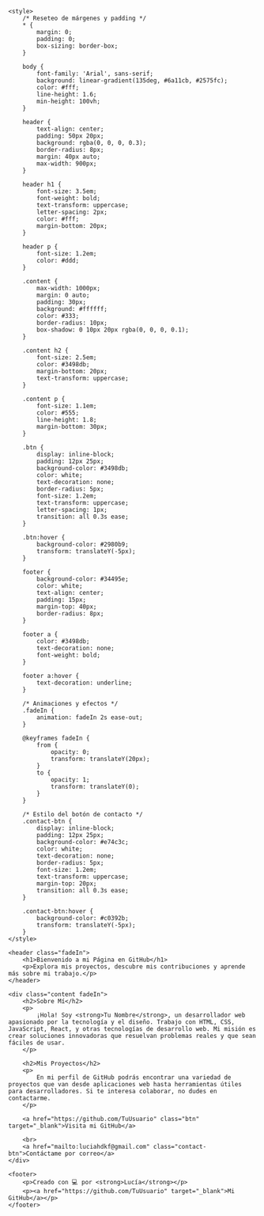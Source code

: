 
<head>
    <meta charset="UTF-8">
    <meta name="viewport" content="width=device-width, initial-scale=1.0">
    <meta name="author" content="Lucía">
    <title>Mi Página en GitHub</title>

    <style>
        /* Reseteo de márgenes y padding */
        * {
            margin: 0;
            padding: 0;
            box-sizing: border-box;
        }

        body {
            font-family: 'Arial', sans-serif;
            background: linear-gradient(135deg, #6a11cb, #2575fc);
            color: #fff;
            line-height: 1.6;
            min-height: 100vh;
        }

        header {
            text-align: center;
            padding: 50px 20px;
            background: rgba(0, 0, 0, 0.3);
            border-radius: 8px;
            margin: 40px auto;
            max-width: 900px;
        }

        header h1 {
            font-size: 3.5em;
            font-weight: bold;
            text-transform: uppercase;
            letter-spacing: 2px;
            color: #fff;
            margin-bottom: 20px;
        }

        header p {
            font-size: 1.2em;
            color: #ddd;
        }

        .content {
            max-width: 1000px;
            margin: 0 auto;
            padding: 30px;
            background: #ffffff;
            color: #333;
            border-radius: 10px;
            box-shadow: 0 10px 20px rgba(0, 0, 0, 0.1);
        }

        .content h2 {
            font-size: 2.5em;
            color: #3498db;
            margin-bottom: 20px;
            text-transform: uppercase;
        }

        .content p {
            font-size: 1.1em;
            color: #555;
            line-height: 1.8;
            margin-bottom: 30px;
        }

        .btn {
            display: inline-block;
            padding: 12px 25px;
            background-color: #3498db;
            color: white;
            text-decoration: none;
            border-radius: 5px;
            font-size: 1.2em;
            text-transform: uppercase;
            letter-spacing: 1px;
            transition: all 0.3s ease;
        }

        .btn:hover {
            background-color: #2980b9;
            transform: translateY(-5px);
        }

        footer {
            background-color: #34495e;
            color: white;
            text-align: center;
            padding: 15px;
            margin-top: 40px;
            border-radius: 8px;
        }

        footer a {
            color: #3498db;
            text-decoration: none;
            font-weight: bold;
        }

        footer a:hover {
            text-decoration: underline;
        }

        /* Animaciones y efectos */
        .fadeIn {
            animation: fadeIn 2s ease-out;
        }

        @keyframes fadeIn {
            from {
                opacity: 0;
                transform: translateY(20px);
            }
            to {
                opacity: 1;
                transform: translateY(0);
            }
        }

        /* Estilo del botón de contacto */
        .contact-btn {
            display: inline-block;
            padding: 12px 25px;
            background-color: #e74c3c;
            color: white;
            text-decoration: none;
            border-radius: 5px;
            font-size: 1.2em;
            text-transform: uppercase;
            margin-top: 20px;
            transition: all 0.3s ease;
        }

        .contact-btn:hover {
            background-color: #c0392b;
            transform: translateY(-5px);
        }
    </style>
</head>
<body>

    <header class="fadeIn">
        <h1>Bienvenido a mi Página en GitHub</h1>
        <p>Explora mis proyectos, descubre mis contribuciones y aprende más sobre mi trabajo.</p>
    </header>

    <div class="content fadeIn">
        <h2>Sobre Mí</h2>
        <p>
            ¡Hola! Soy <strong>Tu Nombre</strong>, un desarrollador web apasionado por la tecnología y el diseño. Trabajo con HTML, CSS, JavaScript, React, y otras tecnologías de desarrollo web. Mi misión es crear soluciones innovadoras que resuelvan problemas reales y que sean fáciles de usar.
        </p>

        <h2>Mis Proyectos</h2>
        <p>
            En mi perfil de GitHub podrás encontrar una variedad de proyectos que van desde aplicaciones web hasta herramientas útiles para desarrolladores. Si te interesa colaborar, no dudes en contactarme.
        </p>

        <a href="https://github.com/TuUsuario" class="btn" target="_blank">Visita mi GitHub</a>

        <br>
        <a href="mailto:luciahdkf@gmail.com" class="contact-btn">Contáctame por correo</a>
    </div>

    <footer>
        <p>Creado con 💻 por <strong>Lucía</strong></p>
        <p><a href="https://github.com/TuUsuario" target="_blank">Mi GitHub</a></p>
    </footer>

</body>
